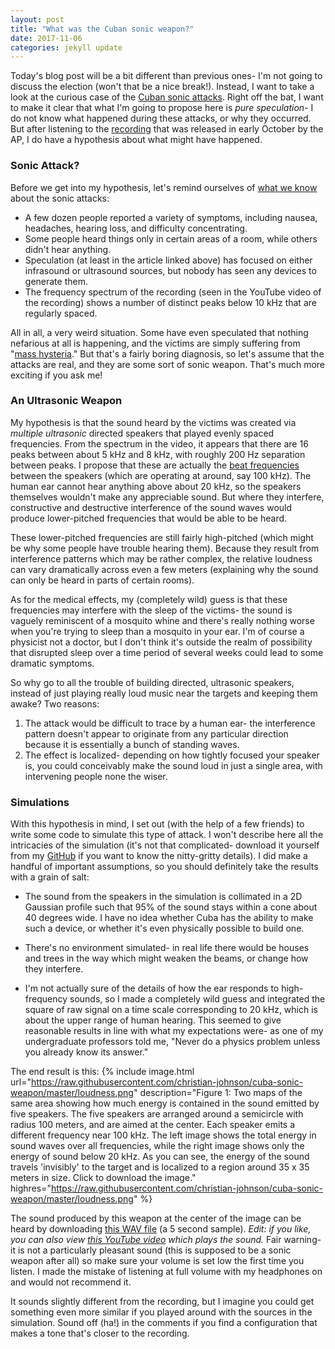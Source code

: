 ```yaml
---
layout: post
title: "What was the Cuban sonic weapon?"
date: 2017-11-06
categories: jekyll update
---
```


Today's blog post will be a bit different than previous ones- I'm not going to discuss the election (won't that be a nice break!).
Instead, I want to take a look at the curious case of the [Cuban sonic attacks](https://en.wikipedia.org/wiki/Suspected_Cuban_sonic_attack).
Right off the bat, I want to make it clear that what I'm going to propose here is *pure speculation*- I do not know what happened during these attacks, or why they occurred.
But after listening to the [recording](https://www.youtube.com/watch?v=rgbnZG85IRo) that was released in early October by the AP, I do have a hypothesis about what might have happened.

### Sonic Attack?

Before we get into my hypothesis, let's remind ourselves of [what we know](https://www.nbcnews.com/politics/national-security/cuba-mystery-what-theories-u-s-investigators-are-pursuing-n802286) about the sonic attacks:
* A few dozen people reported a variety of symptoms, including nausea, headaches, hearing loss, and difficulty concentrating.
* Some people heard things only in certain areas of a room, while others didn't hear anything.
* Speculation (at least in the article linked above) has focused on either infrasound or ultrasound sources, but nobody has seen any devices to generate them.
* The frequency spectrum of the recording (seen in the YouTube video of the recording) shows a number of distinct peaks below 10 kHz that are regularly spaced.

All in all, a very weird situation.
Some have even speculated that nothing nefarious at all is happening, and the victims are simply suffering from "[mass hysteria](https://www.theguardian.com/world/2017/oct/12/cuba-mass-hysteria-sonic-attacks-neurologists)."
But that's a fairly boring diagnosis, so let's assume that the attacks are real, and they are some sort of sonic weapon.
That's much more exciting if you ask me!

### An Ultrasonic Weapon

My hypothesis is that the sound heard by the victims was created via *multiple ultrasonic* directed speakers that played evenly spaced frequencies.
From the spectrum in the video, it appears that there are 16 peaks between about 5 kHz and 8 kHz, with roughly 200 Hz separation between peaks.
I propose that these are actually the [beat frequencies](https://en.wikipedia.org/wiki/Beat_frequency) between the speakers (which are operating at around, say 100 kHz).
The human ear cannot hear anything above about 20 kHz, so the speakers themselves wouldn't make any appreciable sound.
But where they interfere, constructive and destructive interference of the sound waves would produce lower-pitched frequencies that would be able to be heard.

These lower-pitched frequencies are still fairly high-pitched (which might be why some people have trouble hearing them).
Because they result from interference patterns which may be rather complex, the relative loudness can vary dramatically across even a few meters (explaining why the sound can only be heard in parts of certain rooms).

As for the medical effects, my (completely wild) guess is that these frequencies may interfere with the sleep of the victims- the sound is vaguely reminiscent of a mosquito whine and there's really nothing worse when you're trying to sleep than a mosquito in your ear.
I'm of course a physicist not a doctor, but I don't think it's outside the realm of possibility that disrupted sleep over a time period of several weeks could lead to some dramatic symptoms.

So why go to all the trouble of building directed, ultrasonic speakers, instead of just playing really loud music near the targets and keeping them awake?
Two reasons:
1. The attack would be difficult to trace by a human ear- the interference pattern doesn't appear to originate from any particular direction because it is essentially a bunch of standing waves.
2. The effect is localized- depending on how tightly focused your speaker is, you could conceivably make the sound loud in just a single area, with intervening people none the wiser.

### Simulations

With this hypothesis in mind, I set out (with the help of a few friends) to write some code to simulate this type of attack.
I won't describe here all the intricacies of the simulation (it's not that complicated- download it yourself from my [GitHub](https:/www.github.com/christian-johnson/cuba-sonic-weapon/) if you want to know the nitty-gritty details).
I did make a handful of important assumptions, so you should definitely take the results with a grain of salt:

* The sound from the speakers in the simulation is collimated in a 2D Gaussian profile such that 95% of the sound stays within a cone about 40 degrees wide.
I have no idea whether Cuba has the ability to make such a device, or whether it's even physically possible to build one.

* There's no environment simulated- in real life there would be houses and trees in the way which might weaken the beams, or change how they interfere.

* I'm not actually sure of the details of how the ear responds to high-frequency sounds, so I made a completely wild guess and integrated the square of raw signal on a time scale corresponding to 20 kHz, which is about the upper range of human hearing.
This seemed to give reasonable results in line with what my expectations were- as one of my undergraduate professors told me, "Never do a physics problem unless you already know its answer."

The end result is this:
{% include image.html url="https://raw.githubusercontent.com/christian-johnson/cuba-sonic-weapon/master/loudness.png" description="Figure 1: Two maps of the same area showing how much energy is contained in the sound emitted by five speakers. The five speakers are arranged around a semicircle with radius 100 meters, and are aimed at the center. Each speaker emits a different frequency near 100 kHz. The left image shows the total energy in sound waves over all frequencies, while the right image shows only the energy of sound below 20 kHz. As you can see, the energy of the sound travels 'invisibly' to the target and is localized to a region around 35 x 35 meters in size. Click to download the image." highres="https://raw.githubusercontent.com/christian-johnson/cuba-sonic-weapon/master/loudness.png" %}

The sound produced by this weapon at the center of the image can be heard by downloading [this WAV file](https://github.com/christian-johnson/cuba-sonic-weapon/blob/master/output.wav?raw=true) (a 5 second sample). *Edit: if you like, you can also view [this YouTube video](https://www.youtube.com/watch?v=b8ivvVteT6Y) which plays the sound.*
Fair warning- it is not a particularly pleasant sound (this is supposed to be a sonic weapon after all) so make sure your volume is set low the first time you listen.
I made the mistake of listening at full volume with my headphones on and would not recommend it.

It sounds slightly different from the recording, but I imagine you could get something even more similar if you played around with the sources in the simulation.
Sound off (ha!) in the comments if you find a configuration that makes a tone that's closer to the recording.
